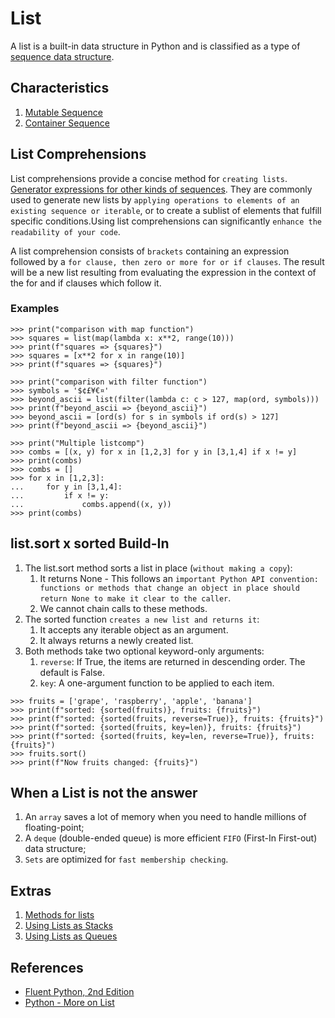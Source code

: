 # List

A list is a built-in data structure in Python and is classified as a type of [sequence data structure](sequence.md).

## Characteristics

1. [Mutable Sequence](sequence.md#mutable-x-immutable)
1. [Container Sequence](sequence.md#container-x-flat)

## List Comprehensions

List comprehensions provide a concise method for `creating lists`. [Generator expressions for other kinds of sequences](sequence.md#generator-expressions). They are commonly used to generate new lists by `applying operations to elements of an existing sequence or iterable`, or to create a sublist of elements that fulfill specific conditions.Using list comprehensions can significantly `enhance the readability of your code`.

A list comprehension consists of `brackets` containing an expression followed by a `for clause, then zero or more for or if clauses`. The result will be a new list resulting from evaluating the expression in the context of the for and if clauses which follow it.

### Examples

```pycon exec="1" source="console" title="listcomp.py"
>>> print("comparison with map function")
>>> squares = list(map(lambda x: x**2, range(10)))
>>> print(f"squares => {squares}")
>>> squares = [x**2 for x in range(10)]
>>> print(f"squares => {squares}")

>>> print("comparison with filter function")
>>> symbols = '$¢£¥€¤'
>>> beyond_ascii = list(filter(lambda c: c > 127, map(ord, symbols)))
>>> print(f"beyond_ascii => {beyond_ascii}")
>>> beyond_ascii = [ord(s) for s in symbols if ord(s) > 127]
>>> print(f"beyond_ascii => {beyond_ascii}")

>>> print("Multiple listcomp")
>>> combs = [(x, y) for x in [1,2,3] for y in [3,1,4] if x != y]
>>> print(combs)
>>> combs = []
>>> for x in [1,2,3]:
...     for y in [3,1,4]:
...         if x != y:
...             combs.append((x, y))
>>> print(combs)
```

## list.sort x sorted Build-In

1. The list.sort method sorts a list in place (`without making a copy`):
    1. It returns None - This follows an `important Python API convention: functions or methods that change an object in place should return None to make it clear to the caller`.
    1. We cannot chain calls to these methods.
1. The sorted function `creates a new list and returns it`:
    1. It accepts any iterable object as an argument.
    1. It always returns a newly created list.
1. Both methods take two optional keyword-only arguments:
    1. `reverse`: If True, the items are returned in descending order. The default is False.
    1. `key`: A one-argument function to be applied to each item.

```pycon exec="1" source="console" title="gen_enx.py"
>>> fruits = ['grape', 'raspberry', 'apple', 'banana']
>>> print(f"sorted: {sorted(fruits)}, fruits: {fruits}")
>>> print(f"sorted: {sorted(fruits, reverse=True)}, fruits: {fruits}")
>>> print(f"sorted: {sorted(fruits, key=len)}, fruits: {fruits}")
>>> print(f"sorted: {sorted(fruits, key=len, reverse=True)}, fruits: {fruits}")
>>> fruits.sort()
>>> print(f"Now fruits changed: {fruits}")
```

## When a List is not the answer

1. An `array` saves a lot of memory when you need to handle millions of floating-point;
1. A `deque` (double-ended queue) is more efficient `FIFO` (First-In First-out) data structure;
1. `Sets` are optimized for `fast membership checking`.

## Extras

1. [Methods for lists](https://docs.python.org/3/tutorial/datastructures.html#more-on-lists)
1. [Using Lists as Stacks](https://docs.python.org/3/tutorial/datastructures.html#using-lists-as-stacks)
1. [Using Lists as Queues](https://docs.python.org/3/tutorial/datastructures.html#using-lists-as-queues)

## References

- [Fluent Python, 2nd Edition](https://www.oreilly.com/library/view/fluent-python-2nd/9781492056348/)
- [Python - More on List](https://docs.python.org/3/tutorial/datastructures.html#more-on-lists)
